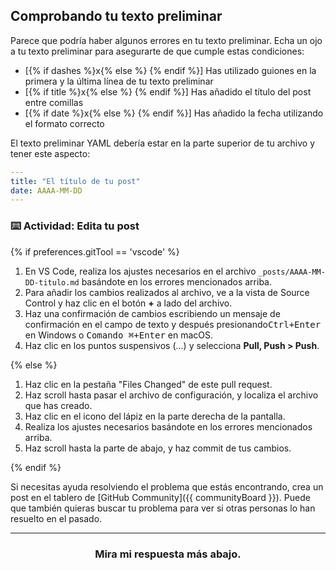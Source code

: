 ## Comprobando tu texto preliminar

Parece que podría haber algunos errores en tu texto preliminar. Echa un ojo a tu texto preliminar para asegurarte de que cumple estas condiciones:

- [{% if dashes %}x{% else %} {% endif %}] Has utilizado guiones en la primera y la última línea de tu texto preliminar
- [{% if title %}x{% else %} {% endif %}] Has añadido el título del post entre comillas
- [{% if date %}x{% else %} {% endif %}] Has añadido la fecha utilizando el formato correcto

El texto preliminar YAML debería estar en la parte superior de tu archivo y tener este aspecto:

```yaml
---
title: "El título de tu post"
date: AAAA-MM-DD
---
```

### :keyboard: Actividad: Edita tu post

{% if preferences.gitTool == 'vscode' %}

1. En VS Code, realiza los ajustes necesarios en el archivo `_posts/AAAA-MM-DD-titulo.md` basándote en los errores mencionados arriba.
6. Para añadir los cambios realizados al archivo, ve a la vista de Source Control y haz clic en el botón **+** a lado del archivo.
1. Haz una confirmación de cambios escribiendo un mensaje de confirmación en el campo de texto y después presionando<kbd>Ctrl+Enter</kbd> en Windows o <kbd>Comando ⌘+Enter</kbd> en macOS.
1. Haz clic en los puntos suspensivos (...) y selecciona **Pull, Push > Push**.

{% else %}

1. Haz clic en la pestaña "Files Changed" de este pull request.
1. Haz scroll hasta pasar el archivo de configuración, y localiza el archivo que has creado.
1. Haz clic en el icono del lápiz en la parte derecha de la pantalla.
1. Realiza los ajustes necesarios basándote en los errores mencionados arriba.
1. Haz scroll hasta la parte de abajo, y haz commit de tus cambios.

{% endif %}

Si necesitas ayuda resolviendo el problema que estás encontrando, crea un post en el tablero de [GitHub Community]({{ communityBoard }}). Puede que también quieras buscar tu problema para ver si otras personas lo han resuelto en el pasado.

<hr><h3 align="center">Mira mi respuesta más abajo.</h3>

